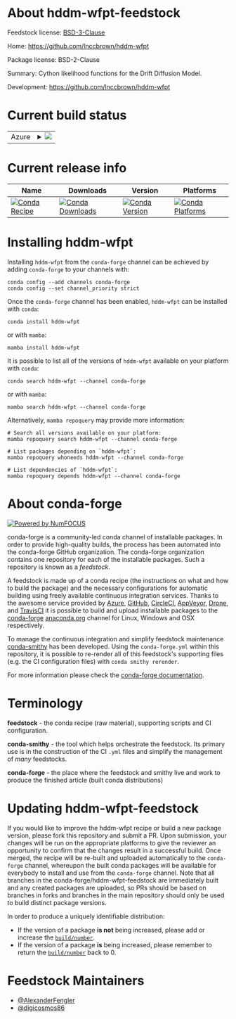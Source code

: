 About hddm-wfpt-feedstock
=========================

Feedstock license: [BSD-3-Clause](https://github.com/conda-forge/hddm-wfpt-feedstock/blob/main/LICENSE.txt)

Home: https://github.com/lnccbrown/hddm-wfpt

Package license: BSD-2-Clause

Summary: Cython likelihood functions for the Drift Diffusion Model.

Development: https://github.com/lnccbrown/hddm-wfpt

Current build status
====================


<table>
    
  <tr>
    <td>Azure</td>
    <td>
      <details>
        <summary>
          <a href="https://dev.azure.com/conda-forge/feedstock-builds/_build/latest?definitionId=22337&branchName=main">
            <img src="https://dev.azure.com/conda-forge/feedstock-builds/_apis/build/status/hddm-wfpt-feedstock?branchName=main">
          </a>
        </summary>
        <table>
          <thead><tr><th>Variant</th><th>Status</th></tr></thead>
          <tbody><tr>
              <td>linux_64_python3.10.____cpython</td>
              <td>
                <a href="https://dev.azure.com/conda-forge/feedstock-builds/_build/latest?definitionId=22337&branchName=main">
                  <img src="https://dev.azure.com/conda-forge/feedstock-builds/_apis/build/status/hddm-wfpt-feedstock?branchName=main&jobName=linux&configuration=linux%20linux_64_python3.10.____cpython" alt="variant">
                </a>
              </td>
            </tr><tr>
              <td>linux_64_python3.11.____cpython</td>
              <td>
                <a href="https://dev.azure.com/conda-forge/feedstock-builds/_build/latest?definitionId=22337&branchName=main">
                  <img src="https://dev.azure.com/conda-forge/feedstock-builds/_apis/build/status/hddm-wfpt-feedstock?branchName=main&jobName=linux&configuration=linux%20linux_64_python3.11.____cpython" alt="variant">
                </a>
              </td>
            </tr><tr>
              <td>linux_64_python3.12.____cpython</td>
              <td>
                <a href="https://dev.azure.com/conda-forge/feedstock-builds/_build/latest?definitionId=22337&branchName=main">
                  <img src="https://dev.azure.com/conda-forge/feedstock-builds/_apis/build/status/hddm-wfpt-feedstock?branchName=main&jobName=linux&configuration=linux%20linux_64_python3.12.____cpython" alt="variant">
                </a>
              </td>
            </tr><tr>
              <td>osx_64_python3.10.____cpython</td>
              <td>
                <a href="https://dev.azure.com/conda-forge/feedstock-builds/_build/latest?definitionId=22337&branchName=main">
                  <img src="https://dev.azure.com/conda-forge/feedstock-builds/_apis/build/status/hddm-wfpt-feedstock?branchName=main&jobName=osx&configuration=osx%20osx_64_python3.10.____cpython" alt="variant">
                </a>
              </td>
            </tr><tr>
              <td>osx_64_python3.11.____cpython</td>
              <td>
                <a href="https://dev.azure.com/conda-forge/feedstock-builds/_build/latest?definitionId=22337&branchName=main">
                  <img src="https://dev.azure.com/conda-forge/feedstock-builds/_apis/build/status/hddm-wfpt-feedstock?branchName=main&jobName=osx&configuration=osx%20osx_64_python3.11.____cpython" alt="variant">
                </a>
              </td>
            </tr><tr>
              <td>osx_64_python3.12.____cpython</td>
              <td>
                <a href="https://dev.azure.com/conda-forge/feedstock-builds/_build/latest?definitionId=22337&branchName=main">
                  <img src="https://dev.azure.com/conda-forge/feedstock-builds/_apis/build/status/hddm-wfpt-feedstock?branchName=main&jobName=osx&configuration=osx%20osx_64_python3.12.____cpython" alt="variant">
                </a>
              </td>
            </tr><tr>
              <td>win_64_python3.10.____cpython</td>
              <td>
                <a href="https://dev.azure.com/conda-forge/feedstock-builds/_build/latest?definitionId=22337&branchName=main">
                  <img src="https://dev.azure.com/conda-forge/feedstock-builds/_apis/build/status/hddm-wfpt-feedstock?branchName=main&jobName=win&configuration=win%20win_64_python3.10.____cpython" alt="variant">
                </a>
              </td>
            </tr><tr>
              <td>win_64_python3.11.____cpython</td>
              <td>
                <a href="https://dev.azure.com/conda-forge/feedstock-builds/_build/latest?definitionId=22337&branchName=main">
                  <img src="https://dev.azure.com/conda-forge/feedstock-builds/_apis/build/status/hddm-wfpt-feedstock?branchName=main&jobName=win&configuration=win%20win_64_python3.11.____cpython" alt="variant">
                </a>
              </td>
            </tr><tr>
              <td>win_64_python3.12.____cpython</td>
              <td>
                <a href="https://dev.azure.com/conda-forge/feedstock-builds/_build/latest?definitionId=22337&branchName=main">
                  <img src="https://dev.azure.com/conda-forge/feedstock-builds/_apis/build/status/hddm-wfpt-feedstock?branchName=main&jobName=win&configuration=win%20win_64_python3.12.____cpython" alt="variant">
                </a>
              </td>
            </tr>
          </tbody>
        </table>
      </details>
    </td>
  </tr>
</table>

Current release info
====================

| Name | Downloads | Version | Platforms |
| --- | --- | --- | --- |
| [![Conda Recipe](https://img.shields.io/badge/recipe-hddm--wfpt-green.svg)](https://anaconda.org/conda-forge/hddm-wfpt) | [![Conda Downloads](https://img.shields.io/conda/dn/conda-forge/hddm-wfpt.svg)](https://anaconda.org/conda-forge/hddm-wfpt) | [![Conda Version](https://img.shields.io/conda/vn/conda-forge/hddm-wfpt.svg)](https://anaconda.org/conda-forge/hddm-wfpt) | [![Conda Platforms](https://img.shields.io/conda/pn/conda-forge/hddm-wfpt.svg)](https://anaconda.org/conda-forge/hddm-wfpt) |

Installing hddm-wfpt
====================

Installing `hddm-wfpt` from the `conda-forge` channel can be achieved by adding `conda-forge` to your channels with:

```
conda config --add channels conda-forge
conda config --set channel_priority strict
```

Once the `conda-forge` channel has been enabled, `hddm-wfpt` can be installed with `conda`:

```
conda install hddm-wfpt
```

or with `mamba`:

```
mamba install hddm-wfpt
```

It is possible to list all of the versions of `hddm-wfpt` available on your platform with `conda`:

```
conda search hddm-wfpt --channel conda-forge
```

or with `mamba`:

```
mamba search hddm-wfpt --channel conda-forge
```

Alternatively, `mamba repoquery` may provide more information:

```
# Search all versions available on your platform:
mamba repoquery search hddm-wfpt --channel conda-forge

# List packages depending on `hddm-wfpt`:
mamba repoquery whoneeds hddm-wfpt --channel conda-forge

# List dependencies of `hddm-wfpt`:
mamba repoquery depends hddm-wfpt --channel conda-forge
```


About conda-forge
=================

[![Powered by
NumFOCUS](https://img.shields.io/badge/powered%20by-NumFOCUS-orange.svg?style=flat&colorA=E1523D&colorB=007D8A)](https://numfocus.org)

conda-forge is a community-led conda channel of installable packages.
In order to provide high-quality builds, the process has been automated into the
conda-forge GitHub organization. The conda-forge organization contains one repository
for each of the installable packages. Such a repository is known as a *feedstock*.

A feedstock is made up of a conda recipe (the instructions on what and how to build
the package) and the necessary configurations for automatic building using freely
available continuous integration services. Thanks to the awesome service provided by
[Azure](https://azure.microsoft.com/en-us/services/devops/), [GitHub](https://github.com/),
[CircleCI](https://circleci.com/), [AppVeyor](https://www.appveyor.com/),
[Drone](https://cloud.drone.io/welcome), and [TravisCI](https://travis-ci.com/)
it is possible to build and upload installable packages to the
[conda-forge](https://anaconda.org/conda-forge) [anaconda.org](https://anaconda.org/)
channel for Linux, Windows and OSX respectively.

To manage the continuous integration and simplify feedstock maintenance
[conda-smithy](https://github.com/conda-forge/conda-smithy) has been developed.
Using the ``conda-forge.yml`` within this repository, it is possible to re-render all of
this feedstock's supporting files (e.g. the CI configuration files) with ``conda smithy rerender``.

For more information please check the [conda-forge documentation](https://conda-forge.org/docs/).

Terminology
===========

**feedstock** - the conda recipe (raw material), supporting scripts and CI configuration.

**conda-smithy** - the tool which helps orchestrate the feedstock.
                   Its primary use is in the construction of the CI ``.yml`` files
                   and simplify the management of *many* feedstocks.

**conda-forge** - the place where the feedstock and smithy live and work to
                  produce the finished article (built conda distributions)


Updating hddm-wfpt-feedstock
============================

If you would like to improve the hddm-wfpt recipe or build a new
package version, please fork this repository and submit a PR. Upon submission,
your changes will be run on the appropriate platforms to give the reviewer an
opportunity to confirm that the changes result in a successful build. Once
merged, the recipe will be re-built and uploaded automatically to the
`conda-forge` channel, whereupon the built conda packages will be available for
everybody to install and use from the `conda-forge` channel.
Note that all branches in the conda-forge/hddm-wfpt-feedstock are
immediately built and any created packages are uploaded, so PRs should be based
on branches in forks and branches in the main repository should only be used to
build distinct package versions.

In order to produce a uniquely identifiable distribution:
 * If the version of a package **is not** being increased, please add or increase
   the [``build/number``](https://docs.conda.io/projects/conda-build/en/latest/resources/define-metadata.html#build-number-and-string).
 * If the version of a package **is** being increased, please remember to return
   the [``build/number``](https://docs.conda.io/projects/conda-build/en/latest/resources/define-metadata.html#build-number-and-string)
   back to 0.

Feedstock Maintainers
=====================

* [@AlexanderFengler](https://github.com/AlexanderFengler/)
* [@digicosmos86](https://github.com/digicosmos86/)

